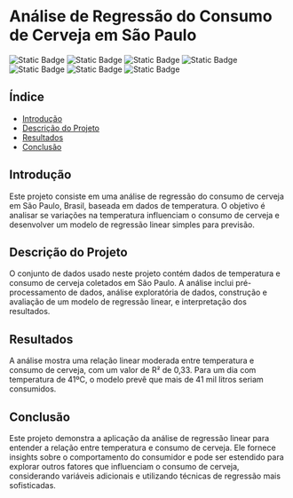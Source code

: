 # Análise de Regressão do Consumo de Cerveja em São Paulo

![Static Badge](https://img.shields.io/badge/python-%233776AB?style=for-the-badge&logo=python&logoColor=white)
![Static Badge](https://img.shields.io/badge/pandas-%23150458?style=for-the-badge&logo=pandas&logoColor=white)
![Static Badge](https://img.shields.io/badge/numpy-%23013243?style=for-the-badge&logo=numpy&logoColor=white)
![Static Badge](https://img.shields.io/badge/seaborn-%23444876?style=for-the-badge)
![Static Badge](https://img.shields.io/badge/statsmodels-%234051B5?style=for-the-badge)
![Static Badge](https://img.shields.io/badge/scipy-%238CAAE6?style=for-the-badge&logo=scipy&logoColor=white)
![Static Badge](https://img.shields.io/badge/matplotlib-%23135F9B?style=for-the-badge)

## Índice

- [Introdução](#introdução)
- [Descrição do Projeto](#descrição-do-projeto)
- [Resultados](#resultados)
- [Conclusão](#conclusão)

## Introdução

Este projeto consiste em uma análise de regressão do consumo de cerveja em São Paulo, Brasil, baseada em dados de temperatura. O objetivo é analisar se variações na temperatura influenciam o consumo de cerveja e desenvolver um modelo de regressão linear simples para previsão.

## Descrição do Projeto

O conjunto de dados usado neste projeto contém dados de temperatura e consumo de cerveja coletados em São Paulo. A análise inclui pré-processamento de dados, análise exploratória de dados, construção e avaliação de um modelo de regressão linear, e interpretação dos resultados.

## Resultados

A análise mostra uma relação linear moderada entre temperatura e consumo de cerveja, com um valor de R² de 0,33. Para um dia com temperatura de 41ºC, o modelo prevê que mais de 41 mil litros seriam consumidos.

## Conclusão

Este projeto demonstra a aplicação da análise de regressão linear para entender a relação entre temperatura e consumo de cerveja. Ele fornece insights sobre o comportamento do consumidor e pode ser estendido para explorar outros fatores que influenciam o consumo de cerveja, considerando variáveis adicionais e utilizando técnicas de regressão mais sofisticadas.
